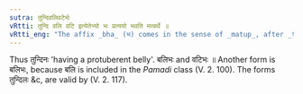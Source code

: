 ```yaml
---
sutra: तुन्दिवलिवटेर्भः
vRtti: तुन्दि वलि वटि इत्येतेभ्यो भः प्रत्ययो भवति मत्वर्थे ॥
vRtti_eng: "The affix _bha_ (भ) comes in the sense of _matup_, after _tundi_, _vali_ and _vati_."
---
```

Thus तुन्दिनः 'having a protuberent belly'. बलिभः and वटिभः ॥ Another form is बलिभः, because बलि is included in the _Pamadi_ class (V. 2. 100). The forms तुन्दिलः &c, are valid by (V. 2. 117).
